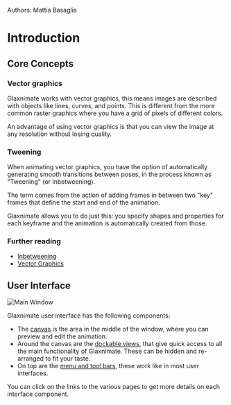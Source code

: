 Authors: Mattia Basaglia

# Introduction

## Core Concepts

### Vector graphics

Glaxnimate works with vector graphics, this means images are described with
objects like lines, curves, and points. This is different from the more common
raster graphics where you have a grid of pixels of different colors.

An advantage of using vector graphics is that you can view the image at any
resolution without losing quality.

### Tweening

When animating vector graphics, you have the option of automatically generating
smooth transitions between poses, in the process known as "Tweening" (or Inbetweening).

The term comes from the action of adding frames in between two "key" frames
that define the start and end of the animation.

Glaxnimate allows you to do just this: you specify shapes and properties
for each keyframe and the animation is automatically created from those.

### Further reading

* [Inbetweening](https://en.wikipedia.org/wiki/Inbetweening)
* [Vector Graphics](https://en.wikipedia.org/wiki/Vector_graphics)

## User Interface

![Main Window](/img/screenshots/main_window.png)

Glaxnimate user interface has the following components:

* The [canvas](ui/canvas.md) is the area in the middle of the window, where you
  can preview and edit the animation.
* Around the canvas are the [dockable views](ui/docks.md), that give quick access
  to all the main functionality of Glaxnimate.
  These can be hidden and re-arranged to fit your taste.
* On top are the [menu and tool bars](ui/menus.md), these work like in most user interfaces.

You can click on the links to the various pages to get more details on each interface component.
